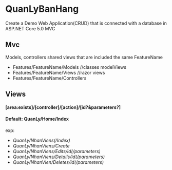 # QuanLyBanHang
Create a Demo Web Application(CRUD) that is connected with a database in ASP.NET Core 5.0 MVC


## Mvc
Models, controllers shared views that are included the same FeatureName
* Features/FeatureName/Models  //classes modelViews
* Features/FeatureName/Views   //razor views
* Features/FeatureName/Controllers

## Views
  #### [area:exists]/[controller]/[action]/[id?&parameters?]
  #### Default: QuanLy/Home/Index
exp:
* *QuanLy/NhanViens(/Index)*
* *QuanLy/NhanViens/Create*
* *QuanLy/NhanViens/Edits/id(/parameters)*
* *QuanLy/NhanViens/Details/id(/parameters)*
* *QuanLy/NhanVien/Deletes/id(/parameters)*
